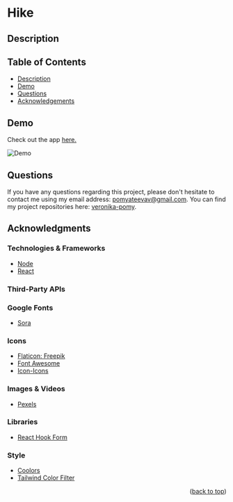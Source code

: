 # Hike

## Description

## Table of Contents

  <ul>
    <li>
      <a href="#description">Description</a>
    </li>
    <li>
      <a href="#demo">Demo</a>
    </li>
    <li>
        <a href="#questions">Questions</a>
    </li>
    <li>
        <a href="#acknowledgments">Acknowledgements</a>
    </li>
  </ul>

## Demo

Check out the app [here.]()

![Demo]()

## Questions

If you have any questions regarding this project, please don't hesitate to contact me using my email address: pomyateevav@gmail.com. You can find my project repositories here: [veronika-pomy](https://github.com/veronika-pomy?tab=repositories).

## Acknowledgments

### Technologies & Frameworks

- [Node](https://nodejs.org/en)
- [React](https://react.dev/)

### Third-Party APIs

### Google Fonts

- [Sora](https://fonts.google.com/specimen/Sora)

### Icons

- [Flaticon: Freepik](https://www.flaticon.com/authors/freepik)
- [Font Awesome](https://fontawesome.com)
- [Icon-Icons](https://icon-icons.com/)

### Images & Videos

- [Pexels](https://www.pexels.com)

### Libraries

- [React Hook Form](https://www.npmjs.com/package/react-hook-form)

### Style

- [Coolors](https://coolors.co/)
- [Tailwind Color Filter](https://tailwind-color-filter-generator.vercel.app/)

<p align="right">(<a href="#hike">back to top</a>)</p>
